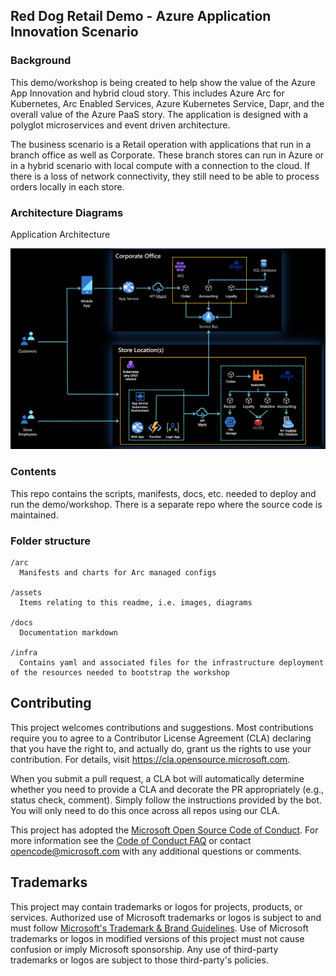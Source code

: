 ## Red Dog Retail Demo - Azure Application Innovation Scenario

### Background

This demo/workshop is being created to help show the value of the Azure App Innovation and hybrid cloud story. This includes Azure Arc for Kubernetes, Arc Enabled Services, Azure Kubernetes Service, Dapr, and the overall value of the Azure PaaS story. The application is designed with a polyglot microservices and event driven architecture. 

The business scenario is a Retail operation with applications that run in a branch office as well as Corporate. These branch stores can run in Azure or in a hybrid scenario with local compute with a connection to the cloud. If there is a loss of network connectivity, they still need to be able to process orders locally in each store. 

### Architecture Diagrams

Application Architecture

![Application architecture diagram](assets/architecture.png)

### Contents

This repo contains the scripts, manifests, docs, etc. needed to deploy and run the demo/workshop. There is a separate repo where the source code is maintained. 

### Folder structure

    /arc
      Manifests and charts for Arc managed configs
      
    /assets
      Items relating to this readme, i.e. images, diagrams

    /docs
      Documentation markdown

    /infra
      Contains yaml and associated files for the infrastructure deployment of the resources needed to bootstrap the workshop

## Contributing

This project welcomes contributions and suggestions.  Most contributions require you to agree to a
Contributor License Agreement (CLA) declaring that you have the right to, and actually do, grant us
the rights to use your contribution. For details, visit https://cla.opensource.microsoft.com.

When you submit a pull request, a CLA bot will automatically determine whether you need to provide
a CLA and decorate the PR appropriately (e.g., status check, comment). Simply follow the instructions
provided by the bot. You will only need to do this once across all repos using our CLA.

This project has adopted the [Microsoft Open Source Code of Conduct](https://opensource.microsoft.com/codeofconduct/).
For more information see the [Code of Conduct FAQ](https://opensource.microsoft.com/codeofconduct/faq/) or
contact [opencode@microsoft.com](mailto:opencode@microsoft.com) with any additional questions or comments.

## Trademarks

This project may contain trademarks or logos for projects, products, or services. Authorized use of Microsoft 
trademarks or logos is subject to and must follow 
[Microsoft's Trademark & Brand Guidelines](https://www.microsoft.com/en-us/legal/intellectualproperty/trademarks/usage/general).
Use of Microsoft trademarks or logos in modified versions of this project must not cause confusion or imply Microsoft sponsorship.
Any use of third-party trademarks or logos are subject to those third-party's policies.
